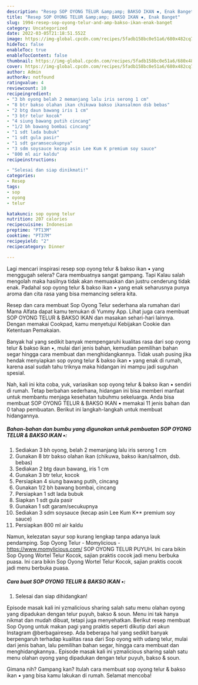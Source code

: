 ```yaml
---
description: "Resep SOP OYONG TELUR &amp;amp; BAKSO IKAN ▪, Enak Banget"
title: "Resep SOP OYONG TELUR &amp;amp; BAKSO IKAN ▪, Enak Banget"
slug: 1994-resep-sop-oyong-telur-and-amp-bakso-ikan-enak-banget
category: Uncategorized
date: 2022-03-05T21:18:51.552Z
image: https://img-global.cpcdn.com/recipes/5fadb158bc0e51a6/680x482cq70/sop-oyong-telur-bakso-ikan-foto-resep-utama.jpg
hideToc: false
enableToc: true
enableTocContent: false
thumbnail: https://img-global.cpcdn.com/recipes/5fadb158bc0e51a6/680x482cq70/sop-oyong-telur-bakso-ikan-foto-resep-utama.jpg
cover: https://img-global.cpcdn.com/recipes/5fadb158bc0e51a6/680x482cq70/sop-oyong-telur-bakso-ikan-foto-resep-utama.jpg
author: Admin
authorAv: notfound
ratingvalue: 4
reviewcount: 10
recipeingredient:
- "3 bh oyong belah 2 memanjang lalu iris serong 1 cm"
- "8 btr bakso olahan ikan chikuwa bakso ikansalmon dsb bebas"
- "2 btg daun bawang iris 1 cm"
- "3 btr telur kocok"
- "4 siung bawang putih cincang"
- "1/2 bh bawang bombai cincang"
- "1 sdt lada bubuk"
- "1 sdt gula pasir"
- "1 sdt garamsecukupnya"
- "3 sdm soysauce kecap asin Lee Kum K premium soy sauce"
- "800 ml air kaldu"
recipeinstructions:

- "Selesai dan siap dinikmati!"
categories:
- Resep
tags:
- sop
- oyong
- telur

katakunci: sop oyong telur 
nutrition: 207 calories
recipecuisine: Indonesian
preptime: "PT13M"
cooktime: "PT37M"
recipeyield: "2"
recipecategory: Dinner

---
```



Lagi mencari inspirasi resep sop oyong telur &amp; bakso ikan ▪ yang menggugah selera? Cara membuatnya sangat gampang. Tapi Kalau salah mengolah maka hasilnya tidak akan memuaskan dan justru cenderung tidak enak. Padahal sop oyong telur &amp; bakso ikan ▪ yang enak seharusnya punya aroma dan cita rasa yang bisa memancing selera kita.


Resep dan cara membuat Sop Oyong Telur sederhana ala rumahan dari Mama Alfata dapat kamu temukan di Yummy App. Lihat juga cara membuat SOP OYONG TELUR &amp; BAKSO IKAN dan masakan sehari-hari lainnya. Dengan memakai Cookpad, kamu menyetujui Kebijakan Cookie dan Ketentuan Pemakaian.

Banyak hal yang sedikit banyak mempengaruhi kualitas rasa dari sop oyong telur &amp; bakso ikan ▪, mulai dari jenis bahan, kemudian pemilihan bahan segar hingga cara membuat dan menghidangkannya. Tidak usah pusing jika hendak menyiapkan sop oyong telur &amp; bakso ikan ▪ yang enak di rumah, karena asal sudah tahu triknya maka hidangan ini mampu jadi suguhan spesial.


Nah, kali ini kita coba, yuk, variasikan sop oyong telur &amp; bakso ikan ▪ sendiri di rumah. Tetap berbahan sederhana, hidangan ini bisa memberi manfaat untuk membantu menjaga kesehatan tubuhmu sekeluarga. Anda bisa membuat SOP OYONG TELUR &amp; BAKSO IKAN ▪ memakai 11 jenis bahan dan 0 tahap pembuatan. Berikut ini langkah-langkah untuk membuat hidangannya.

<!--inarticleads1-->

##### Bahan-bahan dan bumbu yang digunakan untuk pembuatan SOP OYONG TELUR &amp; BAKSO IKAN ▪:

1. Sediakan 3 bh oyong, belah 2 memanjang lalu iris serong 1 cm
1. Gunakan 8 btr bakso olahan ikan (chikuwa, bakso ikan/salmon, dsb. bebas)
1. Sediakan 2 btg daun bawang, iris 1 cm
1. Gunakan 3 btr telur, kocok
1. Persiapkan 4 siung bawang putih, cincang
1. Gunakan 1/2 bh bawang bombai, cincang
1. Persiapkan 1 sdt lada bubuk
1. Siapkan 1 sdt gula pasir
1. Gunakan 1 sdt garam/secukupnya
1. Sediakan 3 sdm soysauce (kecap asin Lee Kum K** premium soy sauce)
1. Persiapkan 800 ml air kaldu


Namun, kelezatan sayur sop kurang lengkap tanpa adanya lauk pendamping. Sop Oyong Telur - Momylicious - https://www.momylicious.com/ SOP OYONG TELUR PUYUH. Ini cara bikin Sop Oyong Wortel Telur Kocok, sajian praktis cocok jadi menu berbuka puasa. Ini cara bikin Sop Oyong Wortel Telur Kocok, sajian praktis cocok jadi menu berbuka puasa. 

<!--inarticleads2-->

##### Cara buat SOP OYONG TELUR &amp; BAKSO IKAN ▪:


1. Selesai dan siap dihidangkan!

Episode masak kali ini yzmalicious sharing salah satu menu olahan oyong yang dipadukan dengan telur puyuh, bakso &amp; soun. Menu ini tak hanya nikmat dan mudah dibuat, tetapi juga menyehatkan. Berikut resep membuat Sop Oyong untuk makan pagi yang praktis seperti dikutip dari akun Instagram @berbagairesep. Ada beberapa hal yang sedikit banyak berpengaruh terhadap kualitas rasa dari Sop oyong with udang telur, mulai dari jenis bahan, lalu pemilihan bahan segar, hingga cara membuat dan menghidangkannya.. Episode masak kali ini yzmalicious sharing salah satu menu olahan oyong yang dipadukan dengan telur puyuh, bakso &amp; soun. 

Gimana nih? Gampang kan? Itulah cara membuat sop oyong telur &amp; bakso ikan ▪ yang bisa kamu lakukan di rumah. Selamat mencoba!
